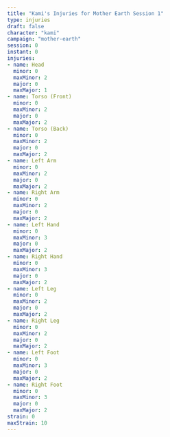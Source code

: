 ```yaml
---
title: "Kami's Injuries for Mother Earth Session 1"
type: injuries
draft: false
character: "kami"
campaign: "mother-earth"
session: 0
instant: 0
injuries:
- name: Head
  minor: 0
  maxMinor: 2
  major: 0
  maxMajor: 1
- name: Torso (Front)
  minor: 0
  maxMinor: 2
  major: 0
  maxMajor: 2
- name: Torso (Back)
  minor: 0
  maxMinor: 2
  major: 0
  maxMajor: 2
- name: Left Arm
  minor: 0
  maxMinor: 2
  major: 0
  maxMajor: 2
- name: Right Arm
  minor: 0
  maxMinor: 2
  major: 0
  maxMajor: 2
- name: Left Hand
  minor: 0
  maxMinor: 3
  major: 0
  maxMajor: 2
- name: Right Hand
  minor: 0
  maxMinor: 3
  major: 0
  maxMajor: 2
- name: Left Leg
  minor: 0
  maxMinor: 2
  major: 0
  maxMajor: 2
- name: Right Leg
  minor: 0
  maxMinor: 2
  major: 0
  maxMajor: 2
- name: Left Foot
  minor: 0
  maxMinor: 3
  major: 0
  maxMajor: 2
- name: Right Foot
  minor: 0
  maxMinor: 3
  major: 0
  maxMajor: 2
strain: 0
maxStrain: 10
---
```


